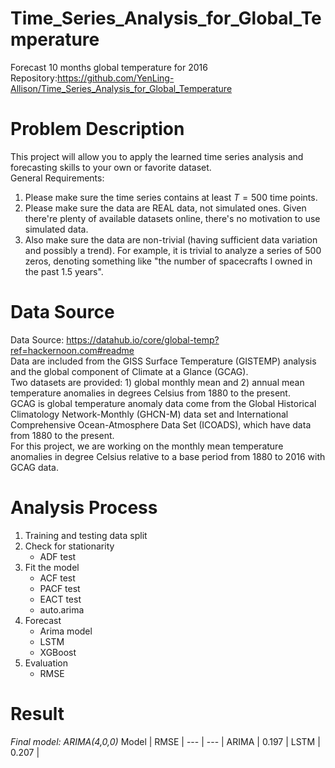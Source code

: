 # Time_Series_Analysis_for_Global_Temperature
Forecast 10 months global temperature for 2016  
Repository:https://github.com/YenLing-Allison/Time_Series_Analysis_for_Global_Temperature  

# Problem Description
This project will allow you to apply the learned time series analysis and forecasting skills to your own or favorite dataset.  
General Requirements:  
1. Please make sure the time series contains at least $T=500$ time points.
2. Please make sure the data are REAL data, not simulated ones. Given there're plenty of available datasets online, there's no motivation to use simulated data.
3. Also make sure the data are non-trivial (having sufficient data variation and possibly a trend). For example, it is trivial to analyze a series of 500 zeros, denoting something like "the number of spacecrafts I owned in the past 1.5 years".

# Data Source
Data Source: https://datahub.io/core/global-temp?ref=hackernoon.com#readme  
Data are included from the GISS Surface Temperature (GISTEMP) analysis and the global component of Climate at a Glance (GCAG).  
Two datasets are provided: 1) global monthly mean and 2) annual mean temperature anomalies in degrees Celsius from 1880 to the present.  
GCAG is global temperature anomaly data come from the Global Historical Climatology Network-Monthly (GHCN-M) data set and International Comprehensive Ocean-Atmosphere Data Set (ICOADS), which have data from 1880 to the present.  
For this project, we are working on the monthly mean temperature anomalies in degree Celsius relative to a base period from 1880 to 2016 with GCAG data.  

# Analysis Process
1. Training and testing data split
2. Check for stationarity
   * ADF test
3. Fit the model   
   * ACF test
   * PACF test
   * EACT test
   * auto.arima 
4. Forecast 
   * Arima model
   * LSTM
   * XGBoost
5. Evaluation 
   * RMSE

  # Result
*Final model: ARIMA(4,0,0)*
Model | RMSE |
--- | --- | 
ARIMA | 0.197 | 
LSTM | 0.207 | 


  

